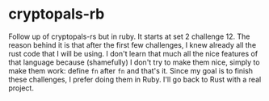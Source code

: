 # cryptopals-rb

Follow up of cryptopals-rs but in ruby. It starts at set 2 challenge 12.
The reason behind it is that after the first few challenges, I knew already all the rust code that I will be using. I don't learn that much all the nice features of that language because (shamefully) I don't try to make them nice, simply to make them work: define `fn` after `fn` and that's it.
Since my goal is to finish these challenges, I prefer doing them in Ruby. I'll go back to Rust with a real project.
